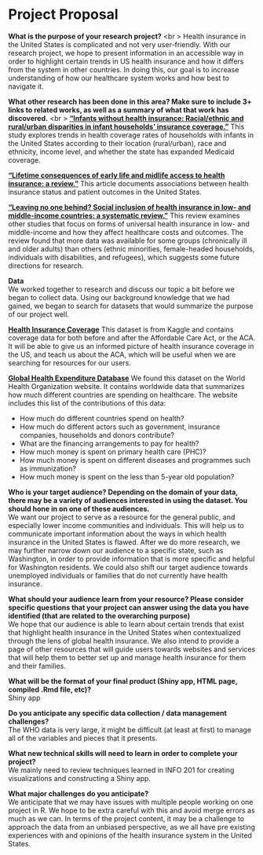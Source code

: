# Project Proposal
**What is the purpose of your research project?** <br \>
Health insurance in the United States is complicated and not very user-friendly.  With our research project, we hope to present information in an accessible way in order to highlight certain trends in US health insurance and how it differs from the system in other countries.  In doing this, our goal is to increase understanding of how our healthcare system works and how best to navigate it.

**What other research has been done in this area? Make sure to include 3+ links to related works, as well as a summary of what that work has discovered.** <br \>
[**“Infants without health insurance: Racial/ethnic and rural/urban disparities in infant households’ insurance coverage.”**](https://www.ncbi.nlm.nih.gov/pmc/articles/PMC6980480/)
This study explores trends in health coverage rates of households with infants in the United States according to their location (rural/urban), race and ethnicity, income level, and whether the state has expanded Medicaid coverage.

[**“Lifetime consequences of early life and midlife access to health insurance: a review.”**](https://www.ncbi.nlm.nih.gov/pmc/articles/PMC7081716/)
This article documents associations between health insurance status and patient outcomes in the United States.

[**“Leaving no one behind? Social inclusion of health insurance in low- and middle-income countries: a systematic review.”**](https://www.ncbi.nlm.nih.gov/pmc/articles/PMC6714392/)
This review examines other studies that focus on forms of universal health insurance in low- and middle-income and how they affect healthcare costs and outcomes.  The review found that more data was available for some groups (chronically ill and older adults) than others (ethnic minorities, female-headed households, individuals with disabilities, and refugees), which suggests some future directions for research.

**Data** <br />
We worked together to research and discuss our topic a bit before we began to collect data. Using our background knowledge that we had gained, we began to search for datasets that would summarize the purpose of our project well. 

[**Health Insurance Coverage**](https://www.kaggle.com/hhs/health-insurance)
This dataset is from Kaggle and contains coverage data for both before and after the Affordable Care Act, or the ACA. It will be able to give us an informed picture of health insurance coverage in the US, and teach us about the ACA, which will be useful when we are searching for resources for our users.

[**Global Health Expenditure Database**](https://apps.who.int/nha/database)
We found this dataset on the World Health Organization website. It contains worldwide data that summarizes how much different countries are spending on healthcare. The website includes this list of the contributions of this data:
- How much do different countries spend on health?
- How much do different actors such as government, insurance companies, households and donors contribute?
- What are the financing arrangements to pay for health?
- How much money is spent on primary health care (PHC)?
- How much money is spent on different diseases and programmes such as immunization?
- How much money is spent on the less than 5-year old population?

**Who is your target audience?  Depending on the domain of your data, there may be a variety of audiences interested in using the dataset. You should hone in on one of these audiences.** <br />
We want our project to serve as a resource for the general public, and especially lower income communities and individuals. This will help us to communicate important information about the ways in which health insurance in the United States is flawed. After we do more research, we may further narrow down our audience to a specific state, such as Washington, in order to provide information that is more specific and helpful for Washington residents. We could also shift our target audience towards unemployed individuals or families that do not currently have health insurance. 

**What should your audience learn from your resource? Please consider specific questions that your project can answer using the data you have identified (that are related to the overarching purpose)** <br />
We hope that our audience is able to learn about certain trends that exist that highlight health insurance in the United States when contextualized through the lens of global health insurance. We also intend to provide a page of other resources that will guide users towards websites and services that will help them to better set up and manage health insurance for them and their families.

**What will be the format of your final product (Shiny app, HTML page, compiled .Rmd file, etc)?** <br />
Shiny app

**Do you anticipate any specific data collection / data management challenges?** <br />
The WHO data is very large, it might be difficult (at least at first) to manage all of the variables and pieces that it presents.

**What new technical skills will need to learn in order to complete your project?** <br />
We mainly need to review techniques learned in INFO 201 for creating visualizations and constructing a Shiny app.

**What major challenges do you anticipate?** <br />
We anticipate that we may have issues with multiple people working on one project in R. We hope to be extra careful with this and avoid merge errors as much as we can. In terms of the project content, it may be a challenge to approach the data from an unbiased perspective, as we all have pre existing experiences with and opinions of the health insurance system in the United States.

